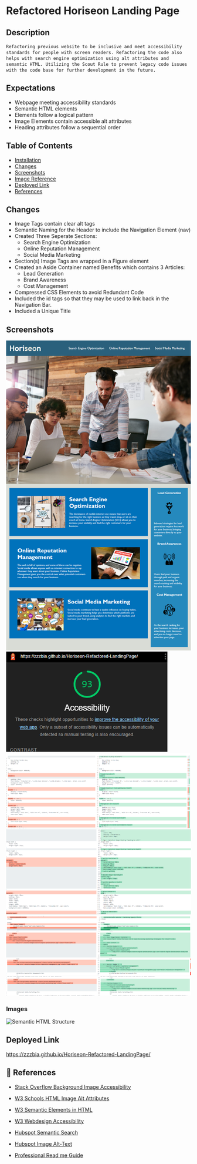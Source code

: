 # Refactored Horiseon Landing Page

## Description 
    Refactoring previous website to be inclusive and meet accessibility standards for people with screen readers. Refactoring the code also helps with search engine optimization using alt attributes and semantic HTML. Utilizing the Scout Rule to prevent legacy code issues with the code base for further development in the future. 
    
## Expectations

- Webpage meeting accessibility standards
- Semantic HTML elements
- Elements follow a logical pattern 
- Image Elements contain accessible alt attributes
- Heading attributes follow a sequential order

## Table of Contents
- [Installation](#installation)
- [Changes](#changes)
- [Screenshots](#screenshots)
- [Image Reference](#images)
- [Deployed Link](#Deployed-Link)
- [References](#Refererences)

## Changes 
- Image Tags contain clear alt tags 
- Semantic Naming for the Header to include the Navigation Element (nav)
- Created Three Seperate Sections: 
    - Search Engine Optimization
    - Online Reputation Management
    - Social Media Marketing
- Section(s) Image Tags are wrapped in a Figure element
- Created an Aside Container named Benefits which contains 3 Articles:
    - Lead Generation
    - Brand Awareness
    - Cost Management
- Compressed CSS Elements to avoid Redundant Code
- Included the id tags so that they may be used to link back in the Navigation Bar. 
- Included a Unique Title 

## Screenshots
![Example](https://github.com/zzzbia/Horiseon-Refactored-LandingPage/blob/main/assets/readme/Example.png?raw=true)
![Accessibility Report](https://github.com/zzzbia/Horiseon-Refactored-LandingPage/blob/main/assets/readme/accessibilityreport.png?raw=true)
![CSS Changes 1](https://github.com/zzzbia/Horiseon-Refactored-LandingPage/blob/main/assets/readme/csschanges1.png?raw=true)
![CSS Changes 2](https://github.com/zzzbia/Horiseon-Refactored-LandingPage/blob/main/assets/readme/csschanges2.png?raw=true)
![Title Nav Changes](https://github.com/zzzbia/Horiseon-Refactored-LandingPage/blob/main/assets/readme/titlenavchange.png?raw=true)
![HTML Changes](https://github.com/zzzbia/Horiseon-Refactored-LandingPage/blob/main/assets/readme/2ndchangehtml.png?raw=true)
![HTML Changes 2](https://github.com/zzzbia/Horiseon-Refactored-LandingPage/blob/main/assets/readme/3rdChanges.png?raw=true)
![HTML Changes 3](https://github.com/zzzbia/Horiseon-Refactored-LandingPage/blob/main/assets/readme/4thChanges.png?raw=true)



### Images
![Semantic HTML Structure](https://www.w3schools.com/html/img_sem_elements.gif)

## Deployed Link
  https://zzzbia.github.io/Horiseon-Refactored-LandingPage/

## 📝 References 
- [Stack Overflow Background Image Accessibility](https://stackoverflow.com/questions/41942992/how-to-make-background-image-accessible)

- [W3 Schools HTML Image Alt Attributes](https://www.w3schools.com/tags/att_img_alt.asp)

- [W3 Semantic Elements in HTML](https://www.w3schools.com/html/html5_semantic_elements.asp)

- [W3 Webdesign Accessibility](https://www.w3.org/standards/webdesign/accessibility)

- [Hubspot Semantic Search](https://blog.hubspot.com/marketing/semantic-search)

- [Hubspot Image Alt-Text](https://blog.hubspot.com/marketing/image-alt-text)

- [Professional Read me Guide](https://coding-boot-camp.github.io/full-stack/github/professional-readme-guide)

